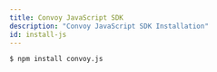 ```yaml
---
title: Convoy JavaScript SDK
description: "Convoy JavaScript SDK Installation"
id: install-js
---
```


```bash[terminal]
$ npm install convoy.js
```